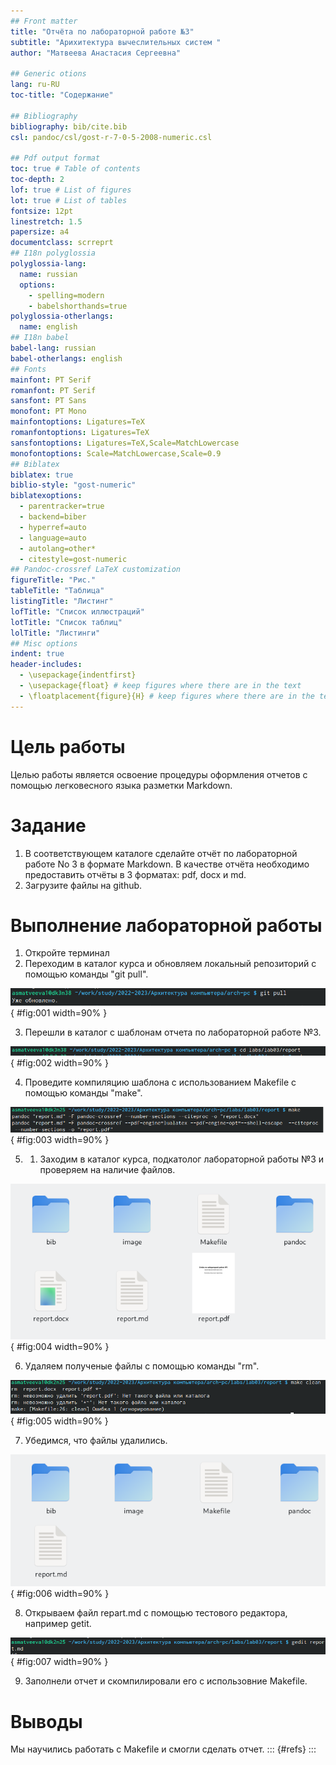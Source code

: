 ```yaml
---
## Front matter
title: "Отчёта по лабораторной работе №3"
subtitle: "Арихитектура вычеслительных систем "
author: "Матвеева Анастасия Сергеевна"

## Generic otions
lang: ru-RU
toc-title: "Содержание"

## Bibliography
bibliography: bib/cite.bib
csl: pandoc/csl/gost-r-7-0-5-2008-numeric.csl

## Pdf output format
toc: true # Table of contents
toc-depth: 2
lof: true # List of figures
lot: true # List of tables
fontsize: 12pt
linestretch: 1.5
papersize: a4
documentclass: scrreprt
## I18n polyglossia
polyglossia-lang:
  name: russian
  options:
	- spelling=modern
	- babelshorthands=true
polyglossia-otherlangs:
  name: english
## I18n babel
babel-lang: russian
babel-otherlangs: english
## Fonts
mainfont: PT Serif
romanfont: PT Serif
sansfont: PT Sans
monofont: PT Mono
mainfontoptions: Ligatures=TeX
romanfontoptions: Ligatures=TeX
sansfontoptions: Ligatures=TeX,Scale=MatchLowercase
monofontoptions: Scale=MatchLowercase,Scale=0.9
## Biblatex
biblatex: true
biblio-style: "gost-numeric"
biblatexoptions:
  - parentracker=true
  - backend=biber
  - hyperref=auto
  - language=auto
  - autolang=other*
  - citestyle=gost-numeric
## Pandoc-crossref LaTeX customization
figureTitle: "Рис."
tableTitle: "Таблица"
listingTitle: "Листинг"
lofTitle: "Список иллюстраций"
lotTitle: "Список таблиц"
lolTitle: "Листинги"
## Misc options
indent: true
header-includes:
  - \usepackage{indentfirst}
  - \usepackage{float} # keep figures where there are in the text
  - \floatplacement{figure}{H} # keep figures where there are in the text
---
```


# Цель работы

Целью работы является освоение процедуры оформления отчетов с помощью
легковесного языка разметки Markdown.

# Задание
1. В соответствующем каталоге сделайте отчёт по лабораторной работе No 3
в формате Markdown. В качестве отчёта необходимо предоставить отчёты
в 3 форматах: pdf, docx и md.
2. Загрузите файлы на github.

# Выполнение лабораторной работы
1. Откройте терминал
2. Переходим в каталог курса и обновляем локальный репозиторий с помощью команды "git pull".

![ Git pull ](image/1.png){ #fig:001 width=90% }

3. Перешли в каталог с шаблонам отчета по лабораторной работе №3.

![ Cd ](image/2.png){ #fig:002 width=90% }

4. Проведите компиляцию шаблона с использованием Makefile c помощью команды "make".

![ Make ](image/3.png){ #fig:003 width=90% }

5. 1.  Заходим в каталог курса, подкатолог лабораторной работы №3 и проверяем на наличие файлов.

![ Файлы ](image/4.png){ #fig:004 width=90% }

6. Удаляем полученые файлы с помощью команды "rm".

![ Rm ](image/5.png){ #fig:005 width=90% }

7. Убедимся, что файлы удалились.

![ Файлы ](image/6.png){ #fig:006 width=90% }

8. Открываем файл repart.md с помощью тестового редактора, например getit.

![ Gedit ](image/7.png){ #fig:007 width=90% }

9. Заполнели отчет и скомпилировали его с использовние Makefile.




# Выводы
 Мы научились работать с Makefile и смогли сделать отчет.
::: {#refs}
:::
